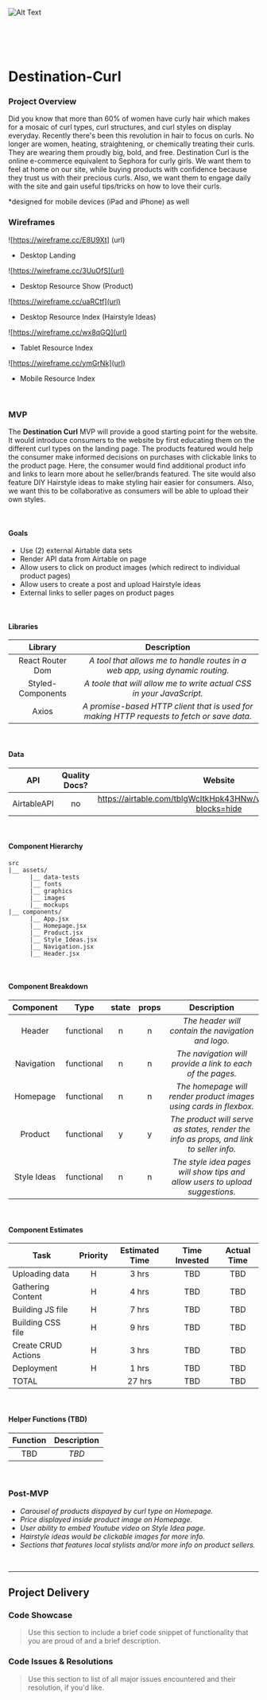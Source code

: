 ![Alt Text](https://media.giphy.com/media/26BRHHtEXdVVxVFmw/giphy.gif)

<br>
<br>
<br>

# Destination-Curl

### Project Overview

Did you know that more than 60% of women have curly hair which makes for a mosaic of curl types, curl structures, and curl styles on display everyday. Recently there's been this revolution in hair to focus on curls. No longer are women, heating, straightening, or chemically treating their curls. They are wearing them proudly big, bold, and free. Destination Curl is the online e-commerce equivalent to Sephora for curly girls. We want them to feel at home on our site, while buying products with confidence because they trust us with their precious curls. Also, we want them to engage daily with the site and gain useful tips/tricks on how to love their curls. 

*designed for mobile devices (iPad and iPhone) as well
<br>

### Wireframes

![https://wireframe.cc/E8U9Xt] (url)

- Desktop Landing

![https://wireframe.cc/3UuOfS](url)

- Desktop Resource Show (Product)

![https://wireframe.cc/uaRCtf](url)

- Desktop Resource Index (Hairstyle Ideas)

![https://wireframe.cc/wx8qGQ](url)

- Tablet Resource Index

![https://wireframe.cc/ymGrNk](url)

- Mobile Resource Index

<br>

### MVP

The **Destination Curl** MVP will provide a good starting point for the website. It would introduce consumers to the website by first educating them on the different curl types on the landing page. The products featured would help the consumer make informed decisions on purchases with clickable links to the product page. Here, the consumer would find additional product info and links to learn more about he seller/brands featured. The site would also feature DIY Hairstyle ideas to make styling hair easier for consumers. Also, we want this to be collaborative as consumers will be able to upload their own styles. 

<br>

#### Goals

- Use (2) external Airtable data sets 
- Render API data from Airtable on page 
- Allow users to click on product images (which redirect to individual product pages)
- Allow users to create a post and upload Hairstyle ideas
- External links to seller pages on product pages

<br>

#### Libraries 


|     Library       |                                     Description                                            |
| :--------------:  | :-----------------------------------------------------------------------------------------:|
| React Router Dom  | _A tool that allows me to handle routes in a web app, using dynamic routing._              |
| Styled-Components | _A toole that will allow me to write actual CSS in your JavaScript._                       |
|    Axios          | _A promise-based HTTP client that is used for making HTTP requests to fetch or save data._ |

<br>

#### Data

|    API     | Quality Docs? |                              Website                                  |                     
| :--------: | :-----------: | :--------------------------------------------------------------------:| 
| AirtableAPI|      no       | https://airtable.com/tblgWcItkHpk43HNw/viwyQcDI3557LF6uF?blocks=hide  |

<br>

#### Component Hierarchy

```
src
|__ assets/
      |__ data-tests
      |__ fonts
      |__ graphics
      |__ images
      |__ mockups
|__ components/
      |__ App.jsx
      |__ Homepage.jsx
      |__ Product.jsx
      |__ Style_Ideas.jsx
      |__ Navigation.jsx
      |__ Header.jsx
```

<br>

#### Component Breakdown


|  Component   |    Type    | state | props |                                 Description                                           |
| :----------: | :--------: | :---: | :---: | :------------------------------------------------------------------------------------:|
|    Header    | functional |   n   |   n   | _The header will contain the navigation and logo._                                    |
|  Navigation  | functional |   n   |   n   | _The navigation will provide a link to each of the pages._                            |
|   Homepage   | functional |   n   |   n   | _The homepage will render product images using cards in flexbox._                     |
|    Product   | functional |   y   |   y   | _The product will serve as states, render the info as props, and link to seller info._|
|  Style Ideas | functional |   n   |   n   | _The style idea pages will show tips and allow users to upload suggestions._          |

<br>

#### Component Estimates


| Task                | Priority | Estimated Time | Time Invested | Actual Time |
| ------------------- | :------: | :------------: | :-----------: | :---------: |
| Uploading data      |    H     |     3 hrs      |     TBD       |     TBD     |
| Gathering Content   |    H     |     4 hrs      |     TBD       |     TBD     |
| Building JS file    |    H     |     7 hrs      |     TBD       |     TBD     |
| Building CSS file   |    H     |     9 hrs      |     TBD       |     TBD     |
| Create CRUD Actions |    H     |     3 hrs      |     TBD       |     TBD     |
| Deployment          |    H     |     1 hrs      |     TBD       |     TBD     |
| TOTAL               |          |    27 hrs      |     TBD       |     TBD     |

<br>

#### Helper Functions (TBD)


|  Function  | Description                      |
| :--------: | :-------------------------------:|
| TBD        |   _TBD_                          |


<br>

### Post-MVP


- _Carousel of products dispayed by curl type on Homepage._
- _Price displayed inside product image on Homepage._
- _User ability to embed Youtube video on Style Idea page._
- _Hairstyle ideas would be clickable images for more info._
- _Sections that features local stylists and/or more info on product sellers._

<br>

***

## Project Delivery

### Code Showcase

> Use this section to include a brief code snippet of functionality that you are proud of and a brief description.

### Code Issues & Resolutions

> Use this section to list of all major issues encountered and their resolution, if you'd like.

